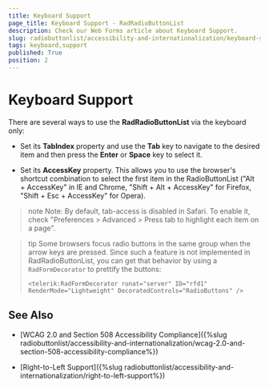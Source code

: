 ```yaml
---
title: Keyboard Support
page_title: Keyboard Support - RadRadioButtonList
description: Check our Web Forms article about Keyboard Support.
slug: radiobuttonlist/accessibility-and-internationalization/keyboard-support
tags: keyboard,support
published: True
position: 2
---
```


# Keyboard Support

There are several ways to use the **RadRadioButtonList** via the keyboard only:

* Set its **TabIndex** property and use the **Tab** key to navigate to the desired item and then press the **Enter** or **Space** key to select it.

* Set its **AccessKey** property. This allows you to use the browser's shortcut combination to select the first item in the RadioButtonList ("Alt + AccessKey" in IE and Chrome, "Shift + Alt + AccessKey" for Firefox, "Shift + Esc + AccessKey" for Opera).

>note Note: By default, tab-access is disabled in Safari. To enable it, check "Preferences > Advanced > Press tab to highlight each item on a page".

>tip Some browsers focus radio buttons in the same group when the arrow keys are pressed. Since such a feature is not implemented in RadRadioButtonList, you can get that behavior by using a `RadFormDecorator` to prettify the buttons:
>
>   `<telerik:RadFormDecorator runat="server" ID="rfd1" RenderMode="Lightweight" DecoratedControls="RadioButtons" />`
>

## See Also

 * [WCAG 2.0 and Section 508 Accessibility Compliance]({%slug radiobuttonlist/accessibility-and-internationalization/wcag-2.0-and-section-508-accessibility-compliance%})

 * [Right-to-Left Support]({%slug radiobuttonlist/accessibility-and-internationalization/right-to-left-support%})
